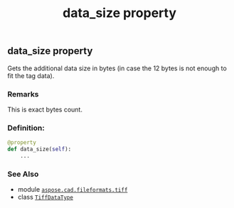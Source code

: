 ﻿---
title: data_size property
second_title: Aspose.CAD for Python via .NET API References
description: 
type: docs
weight: 100
url: /python-net/aspose.cad.fileformats.tiff/tiffdatatype/data_size/
is_root: false
---

## data_size property


Gets the additional data size in bytes (in case the 12 bytes is not enough to fit the tag data).

### Remarks 


This is exact bytes count.
### Definition:
```python
@property
def data_size(self):
    ...
```

### See Also
* module [`aspose.cad.fileformats.tiff`](../../)
* class [`TiffDataType`](/cad/python-net/aspose.cad.fileformats.tiff/tiffdatatype)
